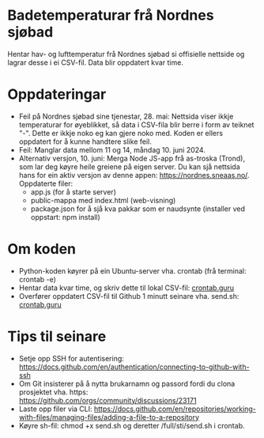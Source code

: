 # Badetemperaturar frå Nordnes sjøbad
Hentar hav- og lufttemperatur frå Nordnes sjøbad si offisielle nettside og lagrar desse i ei CSV-fil. Data blir oppdatert kvar time.

# Oppdateringar
- Feil på Nordnes sjøbad sine tjenestar, 28. mai: Nettsida viser ikkje temperaturar for øyeblikket, så data i CSV-fila blir berre i form av teiknet "-". Dette er ikkje noko eg kan gjere noko med. Koden er ellers oppdatert for å kunne handtere slike feil.
- Feil: Manglar data mellom 11 og 14, måndag 10. juni 2024.
- Alternativ versjon, 10. juni: Merga Node JS-app frå as-troska (Trond), som lar deg køyre heile greiene på eigen server. Du kan sjå nettsida hans for ein aktiv versjon av denne appen: https://nordnes.sneaas.no/. Oppdaterte filer:
  - app.js (for å starte server)
  - public-mappa med index.html (web-visning)
  - package.json for å sjå kva pakkar som er naudsynte (installer ved oppstart: npm install)

# Om koden
- Python-koden køyrer på ein Ubuntu-server vha. crontab (frå terminal: crontab -e)
- Hentar data kvar time, og skriv dette til lokal CSV-fil: [crontab.guru](https://crontab.guru/#0_*_*_*_*)
- Overfører oppdatert CSV-fil til Github 1 minutt seinare vha. send.sh: [crontab.guru](https://crontab.guru/#1_*_*_*_*)

# Tips til seinare
- Setje opp SSH for autentisering: https://docs.github.com/en/authentication/connecting-to-github-with-ssh
- Om Git insisterer på å nytta brukarnamn og passord fordi du clona prosjektet vha. https: https://github.com/orgs/community/discussions/23171
- Laste opp filer via CLI: https://docs.github.com/en/repositories/working-with-files/managing-files/adding-a-file-to-a-repository
- Køyre sh-fil: chmod +x send.sh og deretter /full/sti/send.sh i crontab.
